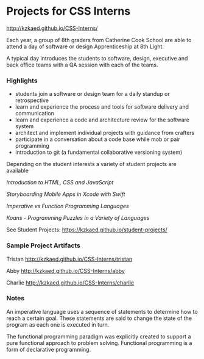 # Projects for CSS Interns

<http://kzkaed.github.io/CSS-Interns/>

Each year, a group of 8th graders from Catherine Cook School are able to attend a day of software or design Apprenticeship at 8th Light.

A typical day introduces the students to software, design, executive and back office teams with a QA session with each of the teams.


### Highlights
- students join a software or design team for a daily standup or retrospective
- learn and experience the process and tools for software delivery and communication
- learn and experience a code and architecture review for the software system
- architect and implement individual projects with guidance from crafters
- participate in a conversation about a code base while mob or pair programming
- introduction to git (a fundamental collaborative versioning system)

  
Depending on the student interests a variety of student projects are available
 
_Introduction to HTML, CSS and JavaScript_ 
 
_Storyboarding Mobile Apps in Xcode with Swift_
 
_Imperative vs Function Programming Languages_
 
_Koans - Programming Puzzles in a Variety of Languages_
 
See Student Projects: <https://kzkaed.github.io/student-projects/>


### Sample Project Artifacts

Tristan  <http://kzkaed.github.io/CSS-Interns/tristan>

Abby  <http://kzkaed.github.io/CSS-Interns/abby>

Charlie  <http://kzkaed.github.io/CSS-Interns/charlie>


### Notes

An imperative language uses a sequence of statements to determine how to reach a certain goal. These statements are said to change the state of the program as each one is executed in turn.


The functional programming paradigm was explicitly created to support a pure functional approach to problem solving. Functional programming is a form of declarative programming.

